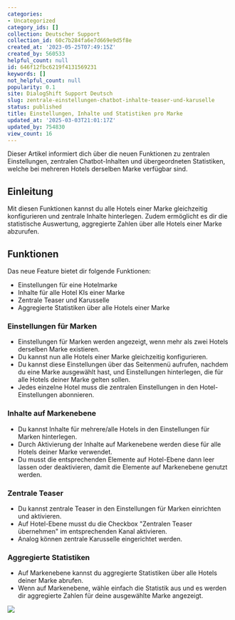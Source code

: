 ```yaml
---
categories:
- Uncategorized
category_ids: []
collection: Deutscher Support
collection_id: 60c7b284fa6e7d669e9d5f8e
created_at: '2023-05-25T07:49:15Z'
created_by: 560533
helpful_count: null
id: 646f12fbc6219f4131569231
keywords: []
not_helpful_count: null
popularity: 0.1
site: DialogShift Support Deutsch
slug: zentrale-einstellungen-chatbot-inhalte-teaser-und-karuselle
status: published
title: Einstellungen, Inhalte und Statistiken pro Marke
updated_at: '2025-03-03T21:01:17Z'
updated_by: 754830
view_count: 16
---
```


Dieser Artikel informiert dich über die neuen Funktionen zu zentralen Einstellungen, zentralen Chatbot-Inhalten und übergeordneten Statistiken, welche bei mehreren Hotels derselben Marke verfügbar sind. 

## **Einleitung**

Mit diesen Funktionen kannst du alle Hotels einer Marke gleichzeitig konfigurieren und zentrale Inhalte hinterlegen. Zudem ermöglicht es dir die statistische Auswertung, aggregierte Zahlen über alle Hotels einer Marke abzurufen.

##  **Funktionen**

Das neue Feature bietet dir folgende Funktionen:

  * Einstellungen für eine Hotelmarke
  * Inhalte für alle Hotel KIs einer Marke
  * Zentrale Teaser und Karusselle
  * Aggregierte Statistiken über alle Hotels einer Marke

  


###  **Einstellungen für Marken**

  * Einstellungen für Marken werden angezeigt, wenn mehr als zwei Hotels derselben Marke existieren.
  * Du kannst nun alle Hotels einer Marke gleichzeitig konfigurieren.
  * Du kannst diese Einstellungen über das Seitenmenü aufrufen, nachdem du eine Marke ausgewählt hast, und Einstellungen hinterlegen, die für alle Hotels deiner Marke gelten sollen.
  * Jedes einzelne Hotel muss die zentralen Einstellungen in den Hotel-Einstellungen abonnieren.

  


###  **Inhalte auf Markenebene**

  * Du kannst Inhalte für mehrere/alle Hotels in den Einstellungen für Marken hinterlegen.
  * Durch Aktivierung der Inhalte auf Markenebene werden diese für alle Hotels deiner Marke verwendet.
  * Du musst die entsprechenden Elemente auf Hotel-Ebene dann leer lassen oder deaktivieren, damit die Elemente auf Markenebene genutzt werden.

  


###  **Zentrale Teaser**

  * Du kannst zentrale Teaser in den Einstellungen für Marken einrichten und aktivieren.
  * Auf Hotel-Ebene musst du die Checkbox "Zentralen Teaser übernehmen" im entsprechenden Kanal aktivieren.
  * Analog können zentrale Karusselle eingerichtet werden.

  


###  **Aggregierte Statistiken**

  * Auf Markenebene kannst du aggregierte Statistiken über alle Hotels deiner Marke abrufen.
  * Wenn auf Markenebene, wähle einfach die Statistik aus und es werden dir aggregierte Zahlen für deine ausgewählte Marke angezeigt.



![](https://s3.amazonaws.com/helpscout.net/docs/assets/60c74eabb899954cddd470ce/images/67c615751729650e3b5c5bfa/file-AQwpovxIMR.png)